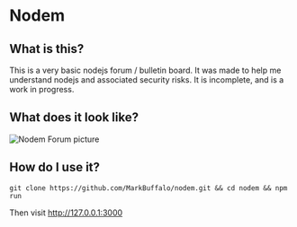 # Nodem

## What is this?

This is a very basic nodejs forum / bulletin board. It was made to help me understand nodejs and associated security risks. It is incomplete, and is a work in progress.

## What does it look like?

![Nodem Forum picture](http://i.imgur.com/YI2Ut0Z.png)

## How do I use it?

```
git clone https://github.com/MarkBuffalo/nodem.git && cd nodem && npm run
```

Then visit http://127.0.0.1:3000

